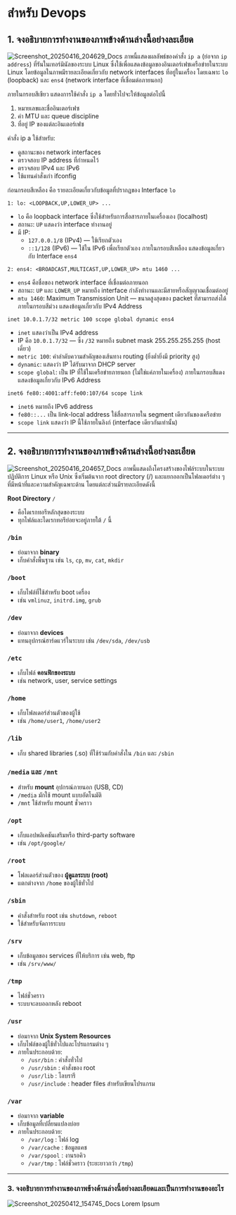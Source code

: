 # สำหรับ Devops

## 1. จงอธิบายการทำงานของภาพข้างด้านล่างนี้อย่างละเอียด
![Screenshot_20250416_204629_Docs](https://github.com/user-attachments/assets/ff390f80-b80e-4db6-8835-b3ba430500ad) 
ภาพนี้แสดงผลลัพธ์ของคำสั่ง `ip a` (ย่อจาก `ip address`) ที่รันในเทอร์มินัลของระบบ Linux ซึ่งใช้เพื่อแสดงข้อมูลของอินเตอร์เฟซเครือข่ายในระบบ Linux โดยข้อมูลในภาพมีรายละเอียดเกี่ยวกับ network interfaces ที่อยู่ในเครื่อง โดยเฉพาะ `lo` (loopback) และ `ens4` (network interface ที่เชื่อมต่อภายนอก)

ภายในกรอบสีเขียว แสดงการใช้คำสั่ง `ip a` โดยทั่วไปจะให้ข้อมูลต่อไปนี้
1. หมายเลขและชื่ออินเตอร์เฟซ
2. ค่า MTU และ queue discipline
3. ที่อยู่ IP ของแต่ละอินเตอร์เฟซ

คำสั่ง ip a ใช้สำหรับ:

- ดูสถานะของ network interfaces
- ตรวจสอบ IP address ที่กำหนดไว้
- ตรวจสอบ IPv4 และ IPv6
- ใช้แทนคำสั่งเก่า ifconfig

ก่อนกรอบสีเหลือง คือ รายละเอียดเกี่ยวกับข้อมูลที่ปรากฏของ Interface `lo`
```
1: lo: <LOOPBACK,UP,LOWER_UP> ...
```
- `lo` คือ loopback interface ซึ่งใช้สำหรับการสื่อสารภายในเครื่องเอง (localhost)
- สถานะ: `UP` แสดงว่า interface ทำงานอยู่
- มี IP:
  - `127.0.0.1/8` (IPv4) — ใช้เรียกตัวเอง
  - `::1/128` (IPv6) — ใช้ใน IPv6 เพื่อเรียกตัวเอง
ภายในกรอบสีเหลือง แสดงข้อมูลเกี่ยวกับ Interface `ens4` 
```
2: ens4: <BROADCAST,MULTICAST,UP,LOWER_UP> mtu 1460 ...
```
- `ens4` คือชื่อของ network interface ที่เชื่อมต่อภายนอก
- สถานะ: `UP` และ `LOWER_UP` หมายถึง interface กำลังทำงานและมีสายหรือสัญญาณเชื่อมต่ออยู่
- `mtu 1460`: Maximum Transmission Unit — ขนาดสูงสุดของ packet ที่สามารถส่งได้
ภายในกรอบสีม่วง แสดงข้อมูลเกี่ยวกับ IPv4 Address
```
inet 10.0.1.7/32 metric 100 scope global dynamic ens4
```
- `inet` แสดงว่าเป็น IPv4 address
- IP คือ `10.0.1.7/32` — ซึ่ง `/32` หมายถึง subnet mask 255.255.255.255 (host เดี่ยว)
- `metric 100`: ค่าลำดับความสำคัญของเส้นทาง routing (ยิ่งต่ำยิ่งมี priority สูง)
- `dynamic`: แสดงว่า IP ได้รับมาจาก DHCP server
- `scope global`: เป็น IP ที่ใช้ในเครือข่ายภายนอก (ไม่ใช่แค่ภายในเครื่อง)
ภายในกรอบสีแดง แสดงข้อมูลเกี่ยวกับ IPv6 Address
```
inet6 fe80::4001:aff:fe00:107/64 scope link
```
- `inet6` หมายถึง IPv6 address
- `fe80::...` เป็น link-local address ใช้สื่อสารภายใน segment เดียวกันของเครือข่าย
- `scope link` แสดงว่า IP นี้ใช้ภายในลิงก์ (interface เดียวกันเท่านั้น)

---

## 2. จงอธิบายการทำงานของภาพข้างด้านล่างนี้อย่างละเอียด
![Screenshot_20250416_204657_Docs](https://github.com/user-attachments/assets/9a8abd40-8690-47ff-891e-e586f6deec73)
ภาพนี้แสดงถึงโครงสร้างของไฟล์ระบบในระบบปฏิบัติการ Linux หรือ Unix ซึ่งเริ่มต้นจาก root directory (/) และแยกออกเป็นโฟลเดอร์ต่าง ๆ ที่มีหน้าที่และความสำคัญเฉพาะด้าน โดยแต่ละส่วนมีรายละเอียดดังนี้

**Root Directory** `/`
- คือไดเรกทอรีหลักสุดของระบบ
- ทุกไฟล์และไดเรกทอรีย่อยจะอยู่ภายใต้ `/` นี้

### `/bin`
- ย่อมาจาก **binary**
- เก็บคำสั่งพื้นฐาน เช่น `ls`, `cp`, `mv`, `cat`, `mkdir`

### `/boot`
- เก็บไฟล์ที่ใช้สำหรับ boot เครื่อง
- เช่น `vmlinuz`, `initrd.img`, `grub`

### `/dev`
- ย่อมาจาก **devices**
- แทนอุปกรณ์ฮาร์ดแวร์ในระบบ เช่น `/dev/sda`, `/dev/usb`

### `/etc`
- เก็บไฟล์ **คอนฟิกของระบบ**
- เช่น network, user, service settings

### `/home`
- เก็บโฟลเดอร์ส่วนตัวของผู้ใช้
- เช่น `/home/user1`, `/home/user2`

### `/lib`
- เก็บ shared libraries (.so) ที่ใช้ร่วมกับคำสั่งใน `/bin` และ `/sbin`

### `/media` และ `/mnt`
- สำหรับ **mount** อุปกรณ์ภายนอก (USB, CD)
- `/media` มักใช้ mount แบบอัตโนมัติ
- `/mnt` ใช้สำหรับ mount ชั่วคราว

### `/opt`
- เก็บแอปพลิเคชันเสริมหรือ third-party software
- เช่น `/opt/google/`

### `/root`
- โฟลเดอร์ส่วนตัวของ **ผู้ดูแลระบบ (root)**
- แตกต่างจาก `/home` ของผู้ใช้ทั่วไป

### `/sbin`
- คำสั่งสำหรับ root เช่น `shutdown`, `reboot`
- ใช้สำหรับจัดการระบบ

### `/srv`
- เก็บข้อมูลของ services ที่ให้บริการ เช่น web, ftp
- เช่น `/srv/www/`

### `/tmp`
- ไฟล์ชั่วคราว
- ระบบจะลบออกหลัง reboot

### `/usr`
- ย่อมาจาก **Unix System Resources**
- เก็บไฟล์ของผู้ใช้ทั่วไปและโปรแกรมต่าง ๆ
- ภายในประกอบด้วย:
  - `/usr/bin` : คำสั่งทั่วไป
  - `/usr/sbin` : คำสั่งของ root
  - `/usr/lib` : ไลบรารี
  - `/usr/include` : header files สำหรับเขียนโปรแกรม

### `/var`
- ย่อมาจาก **variable**
- เก็บข้อมูลที่เปลี่ยนแปลงบ่อย
- ภายในประกอบด้วย:
  - `/var/log` : ไฟล์ log
  - `/var/cache` : ข้อมูลแคช
  - `/var/spool` : งานรอคิว
  - `/var/tmp` : ไฟล์ชั่วคราว (ระยะยาวกว่า `/tmp`)

***

### 3. จงอธิบายการทำงานของภาพข้างด้านล่างนี้อย่างละเอียดและเป็นการทำงานของอะไร
![Screenshot_20250412_154745_Docs](https://github.com/user-attachments/assets/4e61bc3b-2814-4e9c-b24d-f964bb5bd354)
Lorem Ipsum
